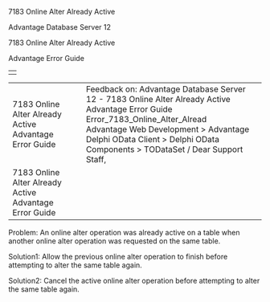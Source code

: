 7183 Online Alter Already Active




Advantage Database Server 12  

7183 Online Alter Already Active

Advantage Error Guide

|  |
| --- |
|  |

|  |  |  |  |  |
| --- | --- | --- | --- | --- |
| 7183 Online Alter Already Active  Advantage Error Guide |  |  | Feedback on: Advantage Database Server 12 - 7183 Online Alter Already Active Advantage Error Guide Error\_7183\_Online\_Alter\_Alread Advantage Web Development > Advantage Delphi OData Client > Delphi OData Components > TODataSet / Dear Support Staff, |  |
| 7183 Online Alter Already Active  Advantage Error Guide |  |  |  |  |

Problem: An online alter operation was already active on a table when another online alter operation was requested on the same table.

Solution1: Allow the previous online alter operation to finish before attempting to alter the same table again.

Solution2: Cancel the active online alter operation before attempting to alter the same table again.